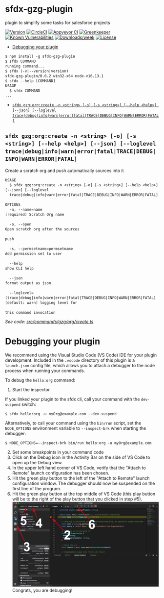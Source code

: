sfdx-gzg-plugin
===============

plugin to simplify some tasks for salesforce projects

[![Version](https://img.shields.io/npm/v/sfdx-gzg-plugin.svg)](https://npmjs.org/package/sfdx-gzg-plugin)
[![CircleCI](https://circleci.com/gh/Perso/sfdx-gzg-plugin/tree/master.svg?style=shield)](https://circleci.com/gh/Perso/sfdx-gzg-plugin/tree/master)
[![Appveyor CI](https://ci.appveyor.com/api/projects/status/github/Perso/sfdx-gzg-plugin?branch=master&svg=true)](https://ci.appveyor.com/project/heroku/sfdx-gzg-plugin/branch/master)
[![Greenkeeper](https://badges.greenkeeper.io/Perso/sfdx-gzg-plugin.svg)](https://greenkeeper.io/)
[![Known Vulnerabilities](https://snyk.io/test/github/Perso/sfdx-gzg-plugin/badge.svg)](https://snyk.io/test/github/Perso/sfdx-gzg-plugin)
[![Downloads/week](https://img.shields.io/npm/dw/sfdx-gzg-plugin.svg)](https://npmjs.org/package/sfdx-gzg-plugin)
[![License](https://img.shields.io/npm/l/sfdx-gzg-plugin.svg)](https://github.com/Perso/sfdx-gzg-plugin/blob/master/package.json)

<!-- toc -->
* [Debugging your plugin](#debugging-your-plugin)
<!-- tocstop -->
<!-- install -->
<!-- usage -->
```sh-session
$ npm install -g sfdx-gzg-plugin
$ sfdx COMMAND
running command...
$ sfdx (-v|--version|version)
sfdx-gzg-plugin/0.0.2 win32-x64 node-v16.13.1
$ sfdx --help [COMMAND]
USAGE
  $ sfdx COMMAND
...
```
<!-- usagestop -->
<!-- commands -->
* [`sfdx gzg:org:create -n <string> [-o] [-s <string>] [--help <help>] [--json] [--loglevel trace|debug|info|warn|error|fatal|TRACE|DEBUG|INFO|WARN|ERROR|FATAL]`](#sfdx-gzgorgcreate--n-string--o--s-string---help-help---json---loglevel-tracedebuginfowarnerrorfataltracedebuginfowarnerrorfatal)

## `sfdx gzg:org:create -n <string> [-o] [-s <string>] [--help <help>] [--json] [--loglevel trace|debug|info|warn|error|fatal|TRACE|DEBUG|INFO|WARN|ERROR|FATAL]`

Create a scratch org and push automatically sources into it

```
USAGE
  $ sfdx gzg:org:create -n <string> [-o] [-s <string>] [--help <help>] [--json] [--loglevel 
  trace|debug|info|warn|error|fatal|TRACE|DEBUG|INFO|WARN|ERROR|FATAL]

OPTIONS
  -n, --name=name                                                                   (required) Scratch Org name

  -o, --open                                                                        Open scratch org after the sources
                                                                                    push

  -s, --permsetname=permsetname                                                     Add permission set to user

  --help                                                                            show CLI help

  --json                                                                            format output as json

  --loglevel=(trace|debug|info|warn|error|fatal|TRACE|DEBUG|INFO|WARN|ERROR|FATAL)  [default: warn] logging level for
                                                                                    this command invocation
```

_See code: [src/commands/gzg/org/create.ts](https://github.com/zgajnarG/sfdx-gzg-plugin/blob/v0.0.2/src/commands/gzg/org/create.ts)_
<!-- commandsstop -->
<!-- debugging-your-plugin -->
# Debugging your plugin
We recommend using the Visual Studio Code (VS Code) IDE for your plugin development. Included in the `.vscode` directory of this plugin is a `launch.json` config file, which allows you to attach a debugger to the node process when running your commands.

To debug the `hello:org` command: 
1. Start the inspector
  
If you linked your plugin to the sfdx cli, call your command with the `dev-suspend` switch: 
```sh-session
$ sfdx hello:org -u myOrg@example.com --dev-suspend
```
  
Alternatively, to call your command using the `bin/run` script, set the `NODE_OPTIONS` environment variable to `--inspect-brk` when starting the debugger:
```sh-session
$ NODE_OPTIONS=--inspect-brk bin/run hello:org -u myOrg@example.com
```

2. Set some breakpoints in your command code
3. Click on the Debug icon in the Activity Bar on the side of VS Code to open up the Debug view.
4. In the upper left hand corner of VS Code, verify that the "Attach to Remote" launch configuration has been chosen.
5. Hit the green play button to the left of the "Attach to Remote" launch configuration window. The debugger should now be suspended on the first line of the program. 
6. Hit the green play button at the top middle of VS Code (this play button will be to the right of the play button that you clicked in step #5).
<br><img src=".images/vscodeScreenshot.png" width="480" height="278"><br>
Congrats, you are debugging!
